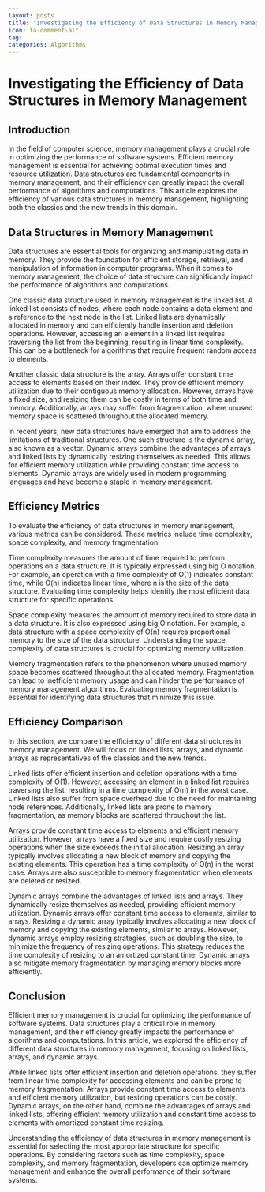 ```yaml
---
layout: posts
title: "Investigating the Efficiency of Data Structures in Memory Management"
icon: fa-comment-alt
tag:      
categories: Algorithms
---
```



# Investigating the Efficiency of Data Structures in Memory Management

## Introduction

In the field of computer science, memory management plays a crucial role in optimizing the performance of software systems. Efficient memory management is essential for achieving optimal execution times and resource utilization. Data structures are fundamental components in memory management, and their efficiency can greatly impact the overall performance of algorithms and computations. This article explores the efficiency of various data structures in memory management, highlighting both the classics and the new trends in this domain.

## Data Structures in Memory Management

Data structures are essential tools for organizing and manipulating data in memory. They provide the foundation for efficient storage, retrieval, and manipulation of information in computer programs. When it comes to memory management, the choice of data structure can significantly impact the performance of algorithms and computations.

One classic data structure used in memory management is the linked list. A linked list consists of nodes, where each node contains a data element and a reference to the next node in the list. Linked lists are dynamically allocated in memory and can efficiently handle insertion and deletion operations. However, accessing an element in a linked list requires traversing the list from the beginning, resulting in linear time complexity. This can be a bottleneck for algorithms that require frequent random access to elements.

Another classic data structure is the array. Arrays offer constant time access to elements based on their index. They provide efficient memory utilization due to their contiguous memory allocation. However, arrays have a fixed size, and resizing them can be costly in terms of both time and memory. Additionally, arrays may suffer from fragmentation, where unused memory space is scattered throughout the allocated memory.

In recent years, new data structures have emerged that aim to address the limitations of traditional structures. One such structure is the dynamic array, also known as a vector. Dynamic arrays combine the advantages of arrays and linked lists by dynamically resizing themselves as needed. This allows for efficient memory utilization while providing constant time access to elements. Dynamic arrays are widely used in modern programming languages and have become a staple in memory management.

## Efficiency Metrics

To evaluate the efficiency of data structures in memory management, various metrics can be considered. These metrics include time complexity, space complexity, and memory fragmentation.

Time complexity measures the amount of time required to perform operations on a data structure. It is typically expressed using big O notation. For example, an operation with a time complexity of O(1) indicates constant time, while O(n) indicates linear time, where n is the size of the data structure. Evaluating time complexity helps identify the most efficient data structure for specific operations.

Space complexity measures the amount of memory required to store data in a data structure. It is also expressed using big O notation. For example, a data structure with a space complexity of O(n) requires proportional memory to the size of the data structure. Understanding the space complexity of data structures is crucial for optimizing memory utilization.

Memory fragmentation refers to the phenomenon where unused memory space becomes scattered throughout the allocated memory. Fragmentation can lead to inefficient memory usage and can hinder the performance of memory management algorithms. Evaluating memory fragmentation is essential for identifying data structures that minimize this issue.

## Efficiency Comparison

In this section, we compare the efficiency of different data structures in memory management. We will focus on linked lists, arrays, and dynamic arrays as representatives of the classics and the new trends.

Linked lists offer efficient insertion and deletion operations with a time complexity of O(1). However, accessing an element in a linked list requires traversing the list, resulting in a time complexity of O(n) in the worst case. Linked lists also suffer from space overhead due to the need for maintaining node references. Additionally, linked lists are prone to memory fragmentation, as memory blocks are scattered throughout the list.

Arrays provide constant time access to elements and efficient memory utilization. However, arrays have a fixed size and require costly resizing operations when the size exceeds the initial allocation. Resizing an array typically involves allocating a new block of memory and copying the existing elements. This operation has a time complexity of O(n) in the worst case. Arrays are also susceptible to memory fragmentation when elements are deleted or resized.

Dynamic arrays combine the advantages of linked lists and arrays. They dynamically resize themselves as needed, providing efficient memory utilization. Dynamic arrays offer constant time access to elements, similar to arrays. Resizing a dynamic array typically involves allocating a new block of memory and copying the existing elements, similar to arrays. However, dynamic arrays employ resizing strategies, such as doubling the size, to minimize the frequency of resizing operations. This strategy reduces the time complexity of resizing to an amortized constant time. Dynamic arrays also mitigate memory fragmentation by managing memory blocks more efficiently.

## Conclusion

Efficient memory management is crucial for optimizing the performance of software systems. Data structures play a critical role in memory management, and their efficiency greatly impacts the performance of algorithms and computations. In this article, we explored the efficiency of different data structures in memory management, focusing on linked lists, arrays, and dynamic arrays.

While linked lists offer efficient insertion and deletion operations, they suffer from linear time complexity for accessing elements and can be prone to memory fragmentation. Arrays provide constant time access to elements and efficient memory utilization, but resizing operations can be costly. Dynamic arrays, on the other hand, combine the advantages of arrays and linked lists, offering efficient memory utilization and constant time access to elements with amortized constant time resizing.

Understanding the efficiency of data structures in memory management is essential for selecting the most appropriate structure for specific operations. By considering factors such as time complexity, space complexity, and memory fragmentation, developers can optimize memory management and enhance the overall performance of their software systems.